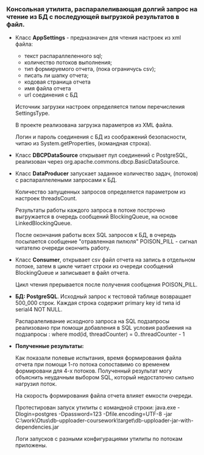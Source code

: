 ### Консольная утилита, распаралеливающая долгий запрос на чтение из БД с последующей выгрузкой результатов в файл.

* Класс **AppSettings** - предназначен для чтения настроек из xml файла:
  * текст распараллеленного sql;
  * количество потоков выполнения;
  * тип формируемого отчета, (пока ограничусь csv);
  * писать ли шапку отчета;
  * кодовая страница отчета
  * имя файла отчета
  * url соединения с БД

  Источник загрузки настроек определяется типом перечисления SettingsType.

  В проекте реализована загрузка параметров из XML файла.

  Логин и пароль соединения с БД из соображений безопасности, читаю из System.getProperties, (командная строка).

* Класс **DBCPDataSource** открывает пул соединений с PostgreSQL, реализован через org.apache.commons.dbcp.BasicDataSource.

* Класс **DataProducer** запускает заданное количество задач, (потоков) с распараллелеными запросами к БД.
  
  Количество запущенных запросов определяется параметром из настроек threadsCount.

  Результаты работы каждого запроса в потоке построчно выгружается в очередь сообщений BlockingQueue<String>, на основе LinkedBlockingQueue.

  После окончания работы всех SQL запросов к БД, в очередь посылается сообщение "отравленная пилюля" POISON_PILL - сигнал читателю очереди окончить работу.

* Класс **Consumer**, открывает csv файл отчета на запись в отдельном потоке, затем  в цикле читает строки из очереди сообщений BlockingQueue<String> и записывает в файл отчета.

  Цикл чтения прерывается после получения сообщения POISON_PILL.

* **БД: PostgreSQL**. Исходный запрос к тестовой таблице возвращает 500_000 строк. Каждая строка содержит primary key id типа id serial4 NOT NULL.

  Распаралеливание исходного запроса на SQL подзапросы реализовано при помощи добавления в SQL условия разбиения на подзапросы : where mod(id, threadCounter) = 0..threadCounter - 1
  
* **Полученные результаты:**
  
  Как показали полевые испытания, время формирования файла отчета при помощи 1-го потока сопоставимо со временем формировани для 4-х потоков. Полученный результат могу объяснить неудачным выбором SQL, который недостаточно сильно нагрузил поток.

   На скорость формирования файла отчета влияет емкости очереди. 
  
   Протестирован запуск утилиты с командной строки: java.exe -Dlogin=postgres -Dpassword=123 -Dfile.encoding=UTF-8 -jar C:\work\Otus\db-upploader-coursework\target\db-upploader-jar-with-dependencies.jar

   Логи запусков с разными конфигурациями утилиты по потокам приложены.